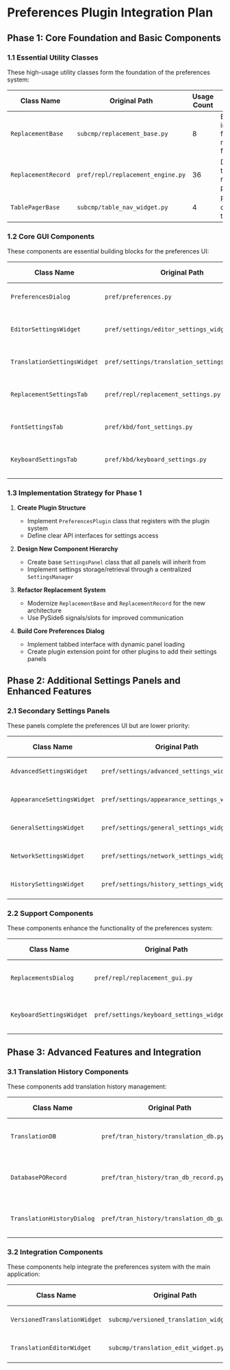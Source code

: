 # Preferences Plugin Integration Plan

## Phase 1: Core Foundation and Basic Components

### 1.1 Essential Utility Classes

These high-usage utility classes form the foundation of the preferences system:

| Class Name | Original Path | Usage Count | Purpose |
|------------|---------------|-------------|---------|
| `ReplacementBase` | `subcmp/replacement_base.py` | 8 | Base implementation for text replacement functionality |
| `ReplacementRecord` | `pref/repl/replacement_engine.py` | 36 | Data model for text replacement pairs |
| `TablePagerBase` | `subcmp/table_nav_widget.py` | 4 | Pagination controller for table views |

### 1.2 Core GUI Components

These components are essential building blocks for the preferences UI:

| Class Name | Original Path | Usage Count | Purpose |
|------------|---------------|-------------|---------|
| `PreferencesDialog` | `pref/preferences.py` | 5 | Main tabbed preferences dialog |
| `EditorSettingsWidget` | `pref/settings/editor_settings_widget.py` | 12 | Editor-specific settings panel |
| `TranslationSettingsWidget` | `pref/settings/translation_settings_widget.py` | 5 | Translation settings panel |
| `ReplacementSettingsTab` | `pref/repl/replacement_settings.py` | 3 | Text replacement configuration panel |
| `FontSettingsTab` | `pref/kbd/font_settings.py` | 3 | Font configuration panel |
| `KeyboardSettingsTab` | `pref/kbd/keyboard_settings.py` | 3 | Keyboard shortcuts configuration panel |

### 1.3 Implementation Strategy for Phase 1

1. **Create Plugin Structure**
   - Implement `PreferencesPlugin` class that registers with the plugin system
   - Define clear API interfaces for settings access

2. **Design New Component Hierarchy**
   - Create base `SettingsPanel` class that all panels will inherit from
   - Implement settings storage/retrieval through a centralized `SettingsManager`

3. **Refactor Replacement System**
   - Modernize `ReplacementBase` and `ReplacementRecord` for the new architecture
   - Use PySide6 signals/slots for improved communication

4. **Build Core Preferences Dialog**
   - Implement tabbed interface with dynamic panel loading
   - Create plugin extension point for other plugins to add their settings panels

## Phase 2: Additional Settings Panels and Enhanced Features

### 2.1 Secondary Settings Panels

These panels complete the preferences UI but are lower priority:

| Class Name | Original Path | Usage Count | Purpose |
|------------|---------------|-------------|---------|
| `AdvancedSettingsWidget` | `pref/settings/advanced_settings_widget.py` | 4 | Advanced configuration options |
| `AppearanceSettingsWidget` | `pref/settings/appearance_settings_widget.py` | 4 | Theme and visual settings |
| `GeneralSettingsWidget` | `pref/settings/general_settings_widget.py` | 4 | General application settings |
| `NetworkSettingsWidget` | `pref/settings/network_settings_widget.py` | 4 | Network configuration options |
| `HistorySettingsWidget` | `pref/settings/history_settings_widget.py` | 6 | Translation history configuration |

### 2.2 Support Components

These components enhance the functionality of the preferences system:

| Class Name | Original Path | Usage Count | Purpose |
|------------|---------------|-------------|---------|
| `ReplacementsDialog` | `pref/repl/replacement_gui.py` | 20 | UI for managing text replacements |
| `KeyboardSettingsWidget` | `pref/settings/keyboard_settings_widget.py` | 2 | Enhanced keyboard shortcut editor |

## Phase 3: Advanced Features and Integration

### 3.1 Translation History Components

These components add translation history management:

| Class Name | Original Path | Usage Count | Purpose |
|------------|---------------|-------------|---------|
| `TranslationDB` | `pref/tran_history/translation_db.py` | 20 | Database for translation history |
| `DatabasePORecord` | `pref/tran_history/tran_db_record.py` | 82 | Data model for PO entries with history |
| `TranslationHistoryDialog` | `pref/tran_history/translation_db_gui.py` | 12 | UI for managing translation history |

### 3.2 Integration Components

These components help integrate the preferences system with the main application:

| Class Name | Original Path | Usage Count | Purpose |
|------------|---------------|-------------|---------|
| `VersionedTranslationWidget` | `subcmp/versioned_translation_widget.py` | 29 | Editor for translation versions |
| `TranslationEditorWidget` | `subcmp/translation_edit_widget.py` | 27 | Base editor for translations |
